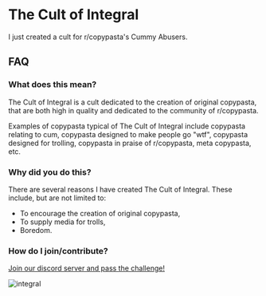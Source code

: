 # The Cult of Integral

I just created a cult for r/copypasta's Cummy Abusers.

## FAQ

### What does this mean?

The Cult of Integral is a cult dedicated to the creation of original copypasta, that are both high in quality and dedicated to the community of r/copypasta.

Examples of copypasta typical of The Cult of Integral include copypasta relating to cum, copypasta designed to make people go "wtf", copypasta designed for trolling, copypasta in praise of r/copypasta, meta copypasta, etc.

### Why did you do this?

There are several reasons I have created The Cult of Integral. These include, but are not limited to:

* To encourage the creation of original copypasta,
* To supply media for trolls,
* Boredom.

### How do I join/contribute?

[Join our discord server and pass the challenge!](https://discord.gg/nRs77CUA5N)


![integral](https://user-images.githubusercontent.com/66549839/118875488-0623dd00-b8e4-11eb-89c4-e09b0ad1ff7f.png)
